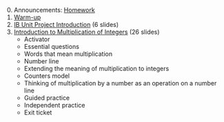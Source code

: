 0. Announcements: [Homework]
1. [Warm-up]
2. [IB Unit Project Introduction](https://docs.google.com/presentation/d/18SSBIemsG3mJkvg_zQV6pwxQPYmWL32ABFWBOaB1fa0/edit#slide=id.g2575d96424_2_178) (6 slides)
4. [Introduction to Multiplication of Integers](https://docs.google.com/presentation/d/1PAE2fzns44YljdQpQrFPqbAjsa-PICmpOdtjJxMz3O8/edit#slide=id.g2575d96424_2_229) (26 slides)
    * Activator
    * Essential questions
    * Words that mean multiplication
    * Number line
    * Extending the meaning of multiplication to integers
    * Counters model
    * Thinking of multiplication by a number as an operation on a number line
    * Guided practice
    * Independent practice
    * Exit ticket

[Homework]: ../hw/hw4.pdf
[Warm-up]: https://docs.google.com/forms/d/e/1FAIpQLSfXgrB9hJ8cq-POY0kQBy_5nQGeiQXVPtOTWcUc6nNcaeJo5g/alreadyresponded
